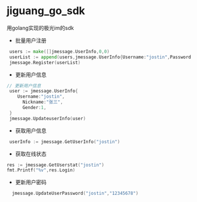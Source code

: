 # jiguang_go_sdk
用golang实现的极光im的sdk
+ 批量用户注册
```go
 users := make([]jmessage.UserInfo,0,0)
 userList := append(users,jmessage.UserInfo{Username:"jostin",Password:"123456",Nickname:"张三"})
 jmessage.Register(userList)
```
+ 更新用户信息
```go
// 更新用户信息
 user := jmessage.UserInfo{
    Username:"jostin",
	  Nickname:"张三",
	  Gender:1,
 }
 jmessage.UpdateuserInfo(user)
```
+ 获取用户信息
```go
 userInfo := jmessage.GetUserInfo("jostin")
```
+ 获取在线状态
```go
res := jmessage.GetUserstat("jostin")
fmt.Printf("%v",res.Login)
```
+ 更新用户密码
```go
  jmessage.UpdateUserPassword("jostin","12345678")
```
